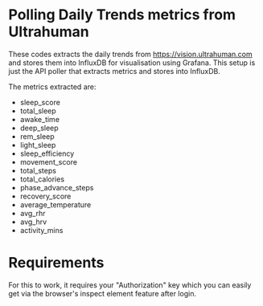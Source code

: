 # Polling Daily Trends metrics from Ultrahuman

These codes extracts the daily trends from https://vision.ultrahuman.com and stores them into InfluxDB for visualisation using Grafana. This setup is just the API poller that extracts metrics and stores into InfluxDB.

The metrics extracted are:
- sleep_score
- total_sleep
- awake_time
- deep_sleep
- rem_sleep
- light_sleep
- sleep_efficiency
- movement_score
- total_steps
- total_calories
- phase_advance_steps
- recovery_score
- average_temperature
- avg_rhr
- avg_hrv
- activity_mins

# Requirements

For this to work, it requires your "Authorization" key which you can easily get via the browser's inspect element feature after login.

